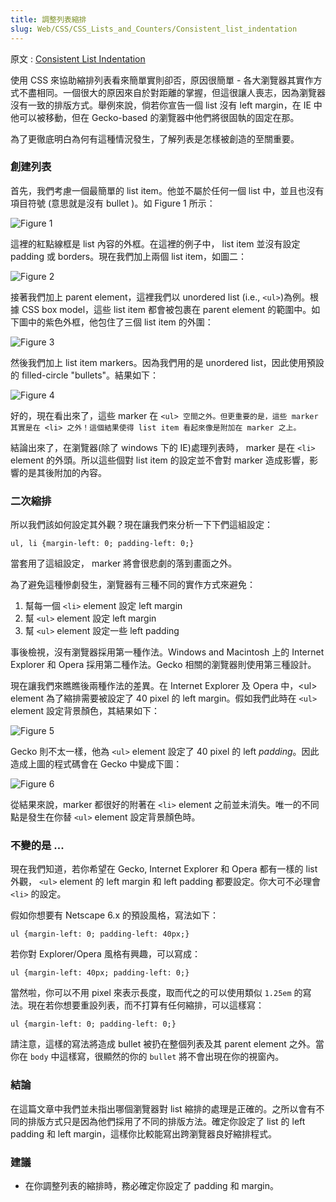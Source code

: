 ```yaml
---
title: 調整列表縮排
slug: Web/CSS/CSS_Lists_and_Counters/Consistent_list_indentation
---
```

原文 : [Consistent List Indentation](/zh-TW/Consistent_List_Indentation)

使用 CSS 來協助縮排列表看來簡單實則卻否，原因很簡單 - 各大瀏覽器其實作方式不盡相同。一個很大的原因來自於對距離的掌握，但這很讓人喪志，因為瀏覽器沒有一致的排版方式。舉例來說，倘若你宣告一個 list 沒有 left margin，在 IE 中他可以被移動，但在 Gecko-based 的瀏覽器中他們將很固執的固定在那。

為了更徹底明白為何有這種情況發生，了解列表是怎樣被創造的至關重要。

### 創建列表

首先，我們考慮一個最簡單的 list item。他並不屬於任何一個 list 中，並且也沒有項目符號 (意思就是沒有 bullet )。如 Figure 1 所示：

![Figure 1](/@api/deki/files/619/=Consistent-list-indentation-figure1.gif)

這裡的紅點線框是 list 內容的外框。在這裡的例子中， list item 並沒有設定 padding 或 borders。現在我們加上兩個 list item，如圖二：

![Figure 2](/@api/deki/files/620/=Consistent-list-indentation-figure2.gif)

接著我們加上 parent element，這裡我們以 unordered list (i.e., `<ul>`)為例。根據 CSS box model，這些 list item 都會被包裹在 parent element 的範圍中。如下圖中的紫色外框，他包住了三個 list item 的外圍：

![Figure 3](/@api/deki/files/621/=Consistent-list-indentation-figure3.gif)

然後我們加上 list item markers。因為我們用的是 unordered list，因此使用預設的 filled-circle "bullets"。結果如下：

![Figure 4](/@api/deki/files/622/=Consistent-list-indentation-figure4.gif)

好的，現在看出來了，這些 marker 在 `<ul> 空間之外。但更重要的是，這些 marker 其實是在 <li> 之外！這個結果使得 list item 看起來像是附加在 marker 之上。`

結論出來了，在瀏覽器(除了 windows 下的 IE)處理列表時， marker 是在 `<li>` element 的外頭。所以這些個對 list item 的設定並不會對 marker 造成影響，影響的是其後附加的內容。

### 二次縮排

所以我們該如何設定其外觀？現在讓我們來分析一下下們這組設定：

```plain
ul, li {margin-left: 0; padding-left: 0;}
```

當套用了這組設定， marker 將會很悲劇的落到畫面之外。

為了避免這種慘劇發生，瀏覽器有三種不同的實作方式來避免：

1. 幫每一個 `<li>` element 設定 left margin
2. 幫 `<ul>` element 設定 left margin
3. 幫 `<ul>` element 設定一些 left padding

事後檢視，沒有瀏覽器採用第一種作法。Windows and Macintosh 上的 Internet Explorer 和 Opera 採用第二種作法。Gecko 相關的瀏覽器則使用第三種設計。

現在讓我們來瞧瞧後兩種作法的差異。在 Internet Explorer 及 Opera 中，\<ul> element 為了縮排需要被設定了 40 pixel 的 left margin。假如我們此時在 `<ul>` element 設定背景顏色，其結果如下：

![Figure 5](/@api/deki/files/623/=Consistent-list-indentation-figure5.gif)

Gecko 則不太一樣，他為 `<ul>` element 設定了 40 pixel 的 left _padding_。因此造成上圖的程式碼會在 Gecko 中變成下圖：

![Figure 6](/@api/deki/files/624/=Consistent-list-indentation-figure6.gif)

從結果來說，marker 都很好的附著在 `<li>` element 之前並未消失。唯一的不同點是發生在你替 `<ul>` element 設定背景顏色時。

### 不變的是 ...

現在我們知道，若你希望在 Gecko, Internet Explorer 和 Opera 都有一樣的 list 外觀， `<ul>` element 的 left margin 和 left padding 都要設定。你大可不必理會 `<li>` 的設定。

假如你想要有 Netscape 6.x 的預設風格，寫法如下：

```plain
ul {margin-left: 0; padding-left: 40px;}
```

若你對 Explorer/Opera 風格有興趣，可以寫成：

```plain
ul {margin-left: 40px; padding-left: 0;}
```

當然啦，你可以不用 pixel 來表示長度，取而代之的可以使用類似 `1.25em` 的寫法。現在若你想要重設列表，而不打算有任何縮排，可以這樣寫：

```plain
ul {margin-left: 0; padding-left: 0;}
```

請注意，這樣的寫法將造成 bullet 被扔在整個列表及其 parent element 之外。當你在 `body` 中這樣寫，很顯然的你的 `bullet` 將不會出現在你的視窗內。

### 結論

在這篇文章中我們並未指出哪個瀏覽器對 list 縮排的處理是正確的。之所以會有不同的排版方式只是因為他們採用了不同的排版方法。確定你設定了 list 的 left padding 和 left margin，這樣你比較能寫出跨瀏覽器良好縮排程式。

### 建議

- 在你調整列表的縮排時，務必確定你設定了 padding 和 margin。
